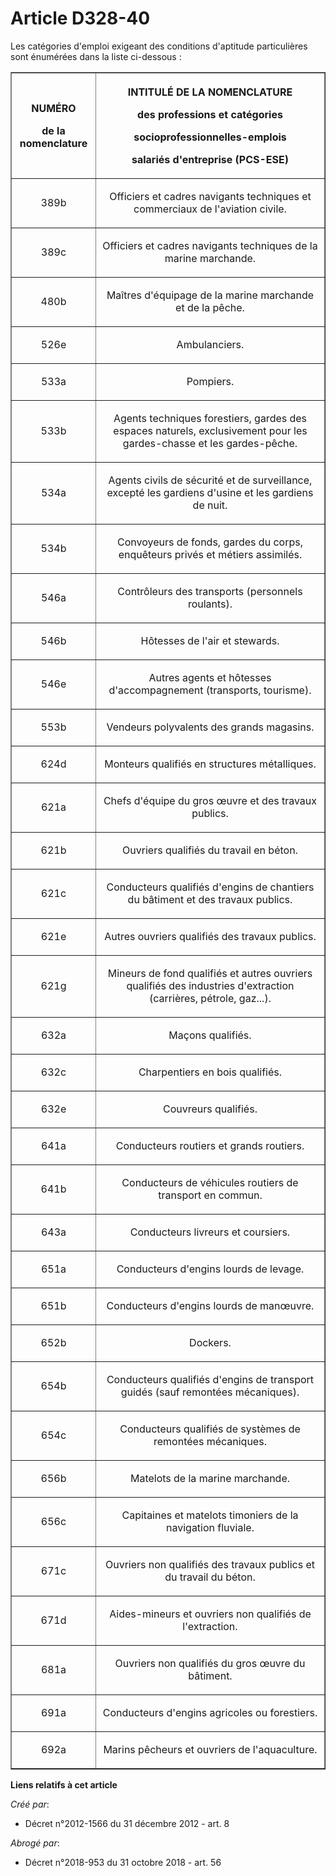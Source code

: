 # Article D328-40

Les catégories d'emploi exigeant des conditions d'aptitude particulières sont énumérées dans la liste ci-dessous : 

<table border="1">
  <tbody>
    <tr>
      <th>

NUMÉRO 

de la nomenclature 

</th>
      <th>

INTITULÉ DE LA NOMENCLATURE 

des professions et catégories 

socioprofessionnelles-emplois 

salariés d'entreprise (PCS-ESE) 

</th>
    </tr>
    <tr>
      <td align="center">

389b 

</td>
      <td align="center">

Officiers et cadres navigants techniques et commerciaux de l'aviation civile. 

</td>
    </tr>
    <tr>
      <td align="center">

389c 

</td>
      <td align="center">

Officiers et cadres navigants techniques de la marine marchande. 

</td>
    </tr>
    <tr>
      <td align="center">

480b 

</td>
      <td align="center">

Maîtres d'équipage de la marine marchande et de la pêche. 

</td>
    </tr>
    <tr>
      <td align="center">

526e 

</td>
      <td align="center">

Ambulanciers. 

</td>
    </tr>
    <tr>
      <td align="center">

533a 

</td>
      <td align="center">

Pompiers. 

</td>
    </tr>
    <tr>
      <td align="center">

533b 

</td>
      <td align="center">

Agents techniques forestiers, gardes des espaces naturels, exclusivement pour les gardes-chasse et les gardes-pêche. 

</td>
    </tr>
    <tr>
      <td align="center">

534a 

</td>
      <td align="center">

Agents civils de sécurité et de surveillance, excepté les gardiens d'usine et les gardiens de nuit. 

</td>
    </tr>
    <tr>
      <td align="center">

534b 

</td>
      <td align="center">

Convoyeurs de fonds, gardes du corps, enquêteurs privés et métiers assimilés. 

</td>
    </tr>
    <tr>
      <td align="center">

546a 

</td>
      <td align="center">

Contrôleurs des transports (personnels roulants). 

</td>
    </tr>
    <tr>
      <td align="center">

546b 

</td>
      <td align="center">

Hôtesses de l'air et stewards. 

</td>
    </tr>
    <tr>
      <td align="center">

546e 

</td>
      <td align="center">

Autres agents et hôtesses d'accompagnement (transports, tourisme). 

</td>
    </tr>
    <tr>
      <td align="center">

553b 

</td>
      <td align="center">

Vendeurs polyvalents des grands magasins. 

</td>
    </tr>
    <tr>
      <td align="center">

624d 

</td>
      <td align="center">

Monteurs qualifiés en structures métalliques. 

</td>
    </tr>
    <tr>
      <td align="center">

621a 

</td>
      <td align="center">

Chefs d'équipe du gros œuvre et des travaux publics. 

</td>
    </tr>
    <tr>
      <td align="center">

621b 

</td>
      <td align="center">

Ouvriers qualifiés du travail en béton. 

</td>
    </tr>
    <tr>
      <td align="center">

621c 

</td>
      <td align="center">

Conducteurs qualifiés d'engins de chantiers du bâtiment et des travaux publics. 

</td>
    </tr>
    <tr>
      <td align="center">

621e 

</td>
      <td align="center">

Autres ouvriers qualifiés des travaux publics. 

</td>
    </tr>
    <tr>
      <td align="center">

621g 

</td>
      <td align="center">

Mineurs de fond qualifiés et autres ouvriers qualifiés des industries d'extraction (carrières, pétrole, gaz...). 

</td>
    </tr>
    <tr>
      <td align="center">

632a 

</td>
      <td align="center">

Maçons qualifiés. 

</td>
    </tr>
    <tr>
      <td align="center">

632c 

</td>
      <td align="center">

Charpentiers en bois qualifiés. 

</td>
    </tr>
    <tr>
      <td align="center">

632e 

</td>
      <td align="center">

Couvreurs qualifiés. 

</td>
    </tr>
    <tr>
      <td align="center">

641a 

</td>
      <td align="center">

Conducteurs routiers et grands routiers. 

</td>
    </tr>
    <tr>
      <td align="center">

641b 

</td>
      <td align="center">

Conducteurs de véhicules routiers de transport en commun. 

</td>
    </tr>
    <tr>
      <td align="center">

643a 

</td>
      <td align="center">

Conducteurs livreurs et coursiers. 

</td>
    </tr>
    <tr>
      <td align="center">

651a 

</td>
      <td align="center">

Conducteurs d'engins lourds de levage. 

</td>
    </tr>
    <tr>
      <td align="center">

651b 

</td>
      <td align="center">

Conducteurs d'engins lourds de manœuvre. 

</td>
    </tr>
    <tr>
      <td align="center">

652b 

</td>
      <td align="center">

Dockers. 

</td>
    </tr>
    <tr>
      <td align="center">

654b 

</td>
      <td align="center">

Conducteurs qualifiés d'engins de transport guidés (sauf remontées mécaniques). 

</td>
    </tr>
    <tr>
      <td align="center">

654c 

</td>
      <td align="center">

Conducteurs qualifiés de systèmes de remontées mécaniques. 

</td>
    </tr>
    <tr>
      <td align="center">

656b 

</td>
      <td align="center">

Matelots de la marine marchande. 

</td>
    </tr>
    <tr>
      <td align="center">

656c 

</td>
      <td align="center">

Capitaines et matelots timoniers de la navigation fluviale. 

</td>
    </tr>
    <tr>
      <td align="center">

671c 

</td>
      <td align="center">

Ouvriers non qualifiés des travaux publics et du travail du béton. 

</td>
    </tr>
    <tr>
      <td align="center">

671d 

</td>
      <td align="center">

Aides-mineurs et ouvriers non qualifiés de l'extraction. 

</td>
    </tr>
    <tr>
      <td align="center">

681a 

</td>
      <td align="center">

Ouvriers non qualifiés du gros œuvre du bâtiment. 

</td>
    </tr>
    <tr>
      <td align="center">

691a 

</td>
      <td align="center">

Conducteurs d'engins agricoles ou forestiers. 

</td>
    </tr>
    <tr>
      <td align="center">

692a 

</td>
      <td align="center">

Marins pêcheurs et ouvriers de l'aquaculture. 

</td>
    </tr>
  </tbody>
</table>

**Liens relatifs à cet article**

_Créé par_:

  - Décret n°2012-1566 du 31 décembre 2012 - art. 8

_Abrogé par_:

  - Décret n°2018-953 du 31 octobre 2018 - art. 56
